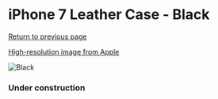 # iPhone 7 Leather Case - Black

[Return to previous page](/iphone_7)

[High-resolution image from Apple](https://store.storeimages.cdn-apple.com/8756/as-images.apple.com/is/MMY52?wid=4500&hei=4500&fmt=png)

<div style="width: 384px"><img src="/everysource/MMY52.png" alt="Black"></div>

### Under construction
